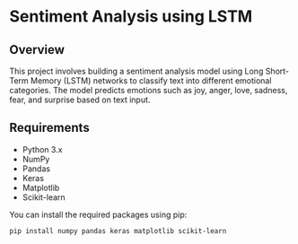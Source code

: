 # Sentiment Analysis using LSTM

## Overview

This project involves building a sentiment analysis model using Long Short-Term Memory (LSTM) networks to classify text into different emotional categories. The model predicts emotions such as joy, anger, love, sadness, fear, and surprise based on text input.

## Requirements

- Python 3.x
- NumPy
- Pandas
- Keras
- Matplotlib
- Scikit-learn

You can install the required packages using pip:

```bash
pip install numpy pandas keras matplotlib scikit-learn
